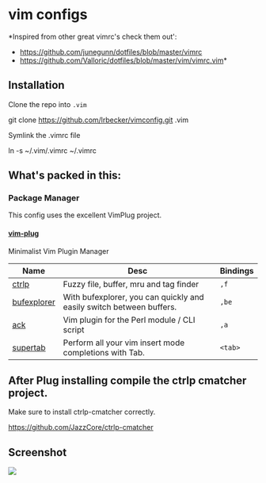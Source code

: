 # vim configs


 *Inspired from other great vimrc's check them out': 
 
   - https://github.com/junegunn/dotfiles/blob/master/vimrc
   - https://github.com/Valloric/dotfiles/blob/master/vim/vimrc.vim*


## Installation

Clone the repo into `.vim`

  git clone https://github.com/lrbecker/vimconfig.git .vim

Symlink the .vimrc file

  ln -s ~/.vim/.vimrc ~/.vimrc


## What's packed in this:

### Package Manager
This config uses the excellent VimPlug project.

#### [vim-plug](https://github.com/junegunn/vim-plug)
Minimalist Vim Plugin Manager


Name	     |  Desc                                       | Bindings
------------ | ------------------------------------------- | ------------
[ctrlp](https://github.com/kien/ctrlp.vim) | Fuzzy file, buffer, mru and tag finder | `,f`
[bufexplorer](https://github.com/c9s/bufexplorer) | With bufexplorer, you can quickly and easily switch between buffers. | `,be`
[ack](https://github.com/mileszs/ack.vim) | Vim plugin for the Perl module / CLI script | `,a`
[supertab](https://github.com/ervandew/supertab) | Perform all your vim insert mode completions with Tab. | `<tab>`

## After Plug installing compile the ctrlp cmatcher project.
Make sure to install ctrlp-cmatcher correctly.

<https://github.com/JazzCore/ctrlp-cmatcher>

## Screenshot

![](https://cloud.githubusercontent.com/assets/80123/17562502/c7e1caae-5ef0-11e6-8b29-7209edb4bb64.png)
